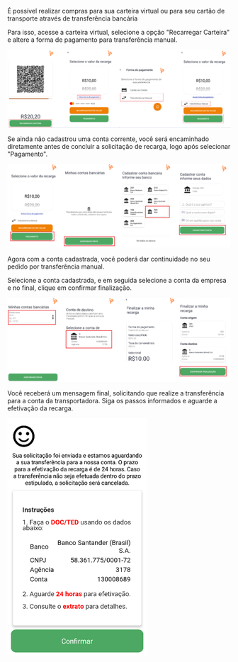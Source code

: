 É possível realizar compras para sua carteira virtual ou para seu cartão de transporte através de transferência bancária

Para isso, acesse a carteira virtual, selecione a opção "Recarregar Carteira" e altere a forma de pagamento para transferência manual. 

![image.png](/.attachments/image-600b3c4a-6729-48c1-a2a4-75ba9f6f4a8e.png)

Se ainda não cadastrou uma conta corrente, você será encaminhado diretamente antes de concluir a solicitação de recarga, logo após selecionar "Pagamento".

![image.png](/.attachments/image-792695f7-c178-47f9-8cdb-450f20aeb4d9.png)

Agora com a conta cadastrada, você poderá dar continuidade no seu pedido por transferência manual.

Selecione a conta cadastrada, e em seguida selecione a conta da empresa e no final, clique em confirmar finalização. 

![image.png](/.attachments/image-3edfe0db-4929-4304-8fdb-df4fb175932e.png)

Você receberá um mensagem final, solicitando que realize a transferência para a conta da transportadora. Siga os passos informados e aguarde a efetivação da recarga.

![image.png](/.attachments/image-06cd6eb5-690b-4ad2-a9a6-4cc04bd98a97.png)







 